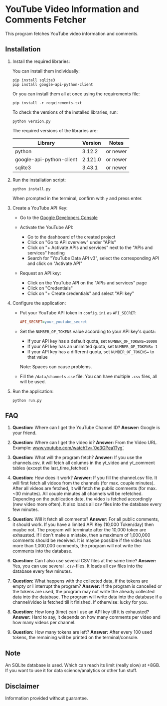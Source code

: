 # YouTube Video Information and Comments Fetcher

This program fetches YouTube video information and comments.

## Installation

1. Install the required libraries:

    You can install them individually:

    ```shell
    pip install sqlite3
    pip install google-api-python-client
    ```

    Or you can install them all at once using the requirements file:

    ```shell
    pip install -r requirements.txt
    ```

    To check the versions of the installed libraries, run:

    ```shell
    python version.py
    ```

    The required versions of the libraries are:

    | Library                  | Version | Notes    |
    | ------------------------ | ------- | -------- |
    | python                   | 3.12.2  | or newer |
    | google-api-python-client | 2.121.0 | or newer |
    | sqlite3                  | 3.43.1  | or newer |

2. Run the installation script:

    ```shell
    python install.py
    ```

    When prompted in the terminal, confirm with `y` and press enter.

3. Create a YouTube API Key:

    - Go to the [Google Developers Console](https://console.cloud.google.com/projectselector2/apis/dashboard?hl=de&supportedpurview=project)
    - Activate the YouTube API:
        - Go to the dashboard of the created project
        - Click on "Go to API overview" under "APIs"
        - Click on "+ Activate APIs and services" next to the "APIs and services" heading
        - Search for "YouTube Data API v3", select the corresponding API and click on "Activate API"

    - Request an API key:
        - Click on the YouTube API on the "APIs and services" page
        - Click on "Credentials"
        - Click on "+ Create credentials" and select "API key"

4. Configure the application:

    - Put your YouTube API token in `config.ini` as `API_SECRET`:

        ```ini
        API_SECRET=your_youtube_secret
        ```

    - Set the `NUMBER_OF_TOKENS` value according to your API key's quota:

        - If your API key has a default quota, set `NUMBER_OF_TOKENS=10000`
        - If your API key has an unlimited quota, set `NUMBER_OF_TOKENS=-1`
        - If your API key has a different quota, set `NUMBER_OF_TOKENS=` to that value

        Note: Spaces can cause problems.

    - Fill the `/data/channels.csv` file. You can have multiple `.csv` files, all will be used.

5. Run the application:

    ```shell
    python run.py
    ```

## FAQ

1. **Question:** Where can I get the YouTube Channel ID?
   **Answer:** Google is your friend.

2. **Question:** Where can I get the video id?
   **Answer:** From the Video URL. Example: www.youtube.com/watch?v=`0e3GPea1Tyg`

3. **Question:** What will the program fetch?
   **Answer:** If you use the channels.csv, it will fetch all columns in the yt_video and yt_comment tables (except the last_time_fetched)

4. **Question:** How does it work?
   **Answer:** If you fill the channel.csv file. It will first fetch all videos from the channels (for max. couple minutes). After all videos are fetched, it will fetch the public comments (for max. ~30 minutes). All couple minutes all channels will be refetched. Depending on the publication date, the video is fetched accordingly (new video more often). It also loads all csv files into the database every few minutes.

5. **Question:** Will it fetch all comments?
   **Answer:** For all public comments, it should work. If you have a limited API Key (10,000 Token/day) then maybe not. The program will terminate after the 10,000 token are exhausted. If I don't make a mistake, then a maximum of 1,000,000 comments should be received. It is maybe possible if the video has more than 1,000,000 comments, the program will not write the comments into the database.

6. **Question:** Can I also use several CSV files at the same time?
   **Answer:** Yes, you can use several `.csv`-files. It loads all csv files into the database every few minutes.

7. **Question:** What happens with the collected data, if the tokens are empty or I interrupt the program?
   **Answer:** If the program is cancelled or the tokens are used, the program may not write the already collected data into the database. The program will write data into the database if a channel/video is fetched till it finished. If otherwise: lucky for you.

8. **Question:** How long (time) can I use an API key till it is exhausted?
   **Answer:** Hard to say, it depends on how many comments per video and how many videos per channel.

9. **Question:** How many tokens are left?
   **Answer:** After every 100 used tokens, the remaining will be printed on the terminal/console.

## Note

An SQLite database is used. Which can reach its limit (really slow) at +8GB. If you want to use it for data science/analytics or other fun stuff.

## Disclaimer

Information provided without guarantee.
